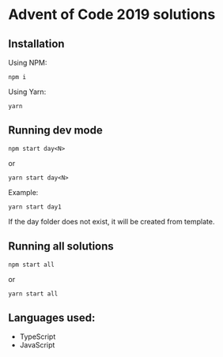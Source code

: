 # Advent of Code 2019 solutions

## Installation

Using NPM:

```
npm i
```

Using Yarn:

```
yarn
```

## Running dev mode

```
npm start day<N>
```

or

```
yarn start day<N>
```

Example:

```
yarn start day1
```

If the day folder does not exist, it will be created from template.

## Running all solutions

```
npm start all
```

or

```
yarn start all
```

## Languages used:

- TypeScript
- JavaScript

